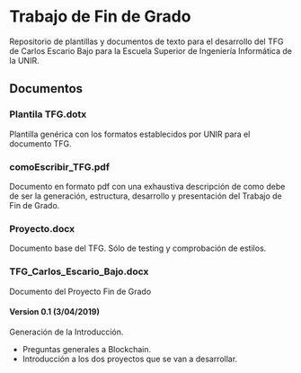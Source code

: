 # Trabajo de Fin de Grado 
Repositorio de plantillas y documentos de texto para el desarrollo del TFG de Carlos Escario Bajo para la Escuela Superior de Ingeniería Informática de la UNIR.

## Documentos
### Plantila TFG.dotx
Plantilla genérica con los formatos establecidos por UNIR para el documento TFG.

### comoEscribir_TFG.pdf
Documento en formato pdf con una exhaustiva descripción de como debe de ser la generación, estructura, desarrollo y presentación del Trabajo de Fin de Grado. 

### Proyecto.docx
Documento base del TFG. Sólo de testing y comprobación de estilos.

### TFG\_Carlos\_Escario\_Bajo.docx
Documento del Proyecto Fin de Grado 

#### Version 0.1 (3/04/2019)
Generación de la Introducción.

- Preguntas generales a Blockchain.
- Introducción a los dos proyectos que se van a desarrollar. 